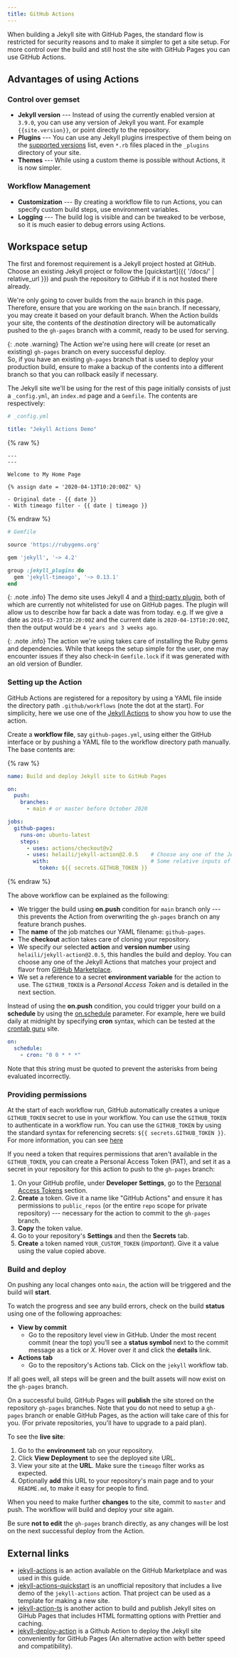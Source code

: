 ```yaml
---
title: GitHub Actions
---
```


When building a Jekyll site with GitHub Pages, the standard flow is restricted for security reasons
and to make it simpler to get a site setup. For more control over the build and still host the site
with GitHub Pages you can use GitHub Actions.

## Advantages of using Actions

### Control over gemset

- **Jekyll version** --- Instead of using the currently enabled version at `3.9.0`, you can use any
  version of Jekyll you want. For example `{{site.version}}`, or point directly to the repository.
- **Plugins** --- You can use any Jekyll plugins irrespective of them being on the
  [supported versions][ghp-whitelist] list, even `*.rb` files placed in the `_plugins` directory
  of your site.
- **Themes** --- While using a custom theme is possible without Actions, it is now simpler.

### Workflow Management

- **Customization** --- By creating a workflow file to run Actions, you can specify custom build
  steps, use environment variables.
- **Logging** --- The build log is visible and can be tweaked to be verbose, so it is much easier to
  debug errors using Actions.

## Workspace setup

The first and foremost requirement is a Jekyll project hosted at GitHub. Choose an existing Jekyll
project or follow the [quickstart]({{ '/docs/' | relative_url }}) and push the repository to GitHub
if it is not hosted there already.

We're only going to cover builds from the `main` branch in this page. Therefore, ensure that you
are working on the `main` branch. If necessary, you may create it based on your default branch.
When the Action builds your site, the contents of the _destination_ directory will be automatically
pushed to the `gh-pages` branch with a commit, ready to be used for serving.

{: .note .warning}
The Action we're using here will create (or reset an existing) `gh-pages` branch on every successful
deploy.<br/> So, if you have an existing `gh-pages` branch that is used to deploy your production
build, ensure to make a backup of the contents into a different branch so that you can rollback
easily if necessary.

The Jekyll site we'll be using for the rest of this page initially consists of just a `_config.yml`,
an `index.md` page and a `Gemfile`. The contents are respectively:

```yaml
# _config.yml

title: "Jekyll Actions Demo"
```

{% raw %}

```liquid
---
---

Welcome to My Home Page

{% assign date = '2020-04-13T10:20:00Z' %}

- Original date - {{ date }}
- With timeago filter - {{ date | timeago }}
```

{% endraw %}

```ruby
# Gemfile

source 'https://rubygems.org'

gem 'jekyll', '~> 4.2'

group :jekyll_plugins do
  gem 'jekyll-timeago', '~> 0.13.1'
end
```

{: .note .info}
The demo site uses Jekyll 4 and a [third-party plugin][timeago-plugin], both of which are currently
not whitelisted for use on GitHub pages. The plugin will allow us to describe how far back a date
was from today. e.g. If we give a date as `2016-03-23T10:20:00Z` and the current date is
`2020-04-13T10:20:00Z`, then the output would be `4 years and 3 weeks ago`.

{: .note .info}
The action we're using takes care of installing the Ruby gems and dependencies. While that keeps
the setup simple for the user, one may encounter issues if they also check-in `Gemfile.lock` if it
was generated with an old version of Bundler.

### Setting up the Action

GitHub Actions are registered for a repository by using a YAML file inside the directory path
`.github/workflows` (note the dot at the start). For simplicity, here we use one of the
[Jekyll Actions](#external-links) to show you how to use the action.

Create a **workflow file**, say `github-pages.yml`, using either the GitHub interface or by pushing
a YAML file to the workflow directory path manually. The base contents are:

{% raw %}

```yaml
name: Build and deploy Jekyll site to GitHub Pages

on:
  push:
    branches:
      - main # or master before October 2020

jobs:
  github-pages:
    runs-on: ubuntu-latest
    steps:
      - uses: actions/checkout@v2
      - uses: helaili/jekyll-action@2.0.5    # Choose any one of the Jekyll Actions
        with:                                # Some relative inputs of your action
          token: ${{ secrets.GITHUB_TOKEN }}
```

{% endraw %}

The above workflow can be explained as the following:

- We trigger the build using **on.push** condition for `main` branch only --- this prevents
  the Action from overwriting the `gh-pages` branch on any feature branch pushes.
- The **name** of the job matches our YAML filename: `github-pages`.
- The **checkout** action takes care of cloning your repository.
- We specify our selected **action** and **version number** using `helaili/jekyll-action@2.0.5`,
  this handles the build and deploy. You can choose any one of the Jekyll Actions that matches
  your project and flavor from [GitHub Marketplace][github-marketplace-for-jekyll-action].
- We set a reference to a secret **environment variable** for the action to use. The `GITHUB_TOKEN`
  is a _Personal Access Token_ and is detailed in the next section.
  
[github-marketplace-for-jekyll-action]: https://github.com/marketplace?type=actions&query=jekyll+action+

Instead of using the **on.push** condition, you could trigger your build on a **schedule** by
using the [on.schedule] parameter. For example, here we build daily at midnight by specifying
**cron** syntax, which can be tested at the [crontab guru] site.

```yaml
on:
  schedule:
    - cron: "0 0 * * *"
```

Note that this string must be quoted to prevent the asterisks from being evaluated incorrectly.

[on.schedule]: https://help.github.com/en/actions/reference/workflow-syntax-for-github-actions#onschedule
[crontab guru]: https://crontab.guru/

### Providing permissions

At the start of each workflow run, GitHub automatically creates a unique `GITHUB_TOKEN` secret to use in
your workflow. You can use the `GITHUB_TOKEN` to authenticate in a workflow run. You can use the
`GITHUB_TOKEN` by using the standard syntax for referencing secrets: `${{ secrets.GITHUB_TOKEN }}`.
For more information, you can see [here][github-token-ref]

[github-token-ref]: https://docs.github.com/en/actions/security-guides/automatic-token-authentication

If you need a token that requires permissions that aren't available in the `GITHUB_TOKEN`, you can create
a Personal Access Token (PAT), and set it as a secret in your repository for this action to push to the
`gh-pages` branch:

1. On your GitHub profile, under **Developer Settings**, go to the [Personal Access Tokens][tokens]
   section.
2. **Create** a token. Give it a name like "GitHub Actions" and ensure it has permissions to
   `public_repos` (or the entire `repo` scope for private repository) --- necessary for the action
   to commit to the `gh-pages` branch.
3. **Copy** the token value.
4. Go to your repository's **Settings** and then the **Secrets** tab.
5. **Create** a token named `YOUR_CUSTOM_TOKEN` (_important_). Give it a value using the value copied
   above.

### Build and deploy

On pushing any local changes onto `main`, the action will be triggered and the build will
**start**.

To watch the progress and see any build errors, check on the build **status** using one of the
following approaches:

- **View by commit**
  - Go to the repository level view in GitHub. Under the most recent commit (near the top) you’ll
    see a **status symbol** next to the commit message as a tick or _X_. Hover over it and click
    the **details** link.
- **Actions tab**
  - Go to the repository's Actions tab. Click on the `jekyll` workflow tab.

If all goes well, all steps will be green and the built assets will now exist on the `gh-pages`
branch.

On a successful build, GitHub Pages will **publish** the site stored on the repository `gh-pages`
branches. Note that you do not need to setup a `gh-pages` branch or enable GitHub Pages, as the
action will take care of this for you.
(For private repositories, you'll have to upgrade to a paid plan).

To see the **live site**:

1. Go to the **environment** tab on your repository.
2. Click **View Deployment** to see the deployed site URL.
3. View your site at the **URL**. Make sure the `timeago` filter works as expected.
4. Optionally **add** this URL to your repository's main page and to your `README.md`, to make it
   easy for people to find.

When you need to make further **changes** to the site, commit to `master` and push. The workflow
will build and deploy your site again.

Be sure **not to edit** the `gh-pages` branch directly, as any changes will be lost on the next
successful deploy from the Action.

## External links

- [jekyll-actions] is an action available on the GitHub Marketplace and was used in this guide.
- [jekyll-actions-quickstart] is an unofficial repository that includes a live demo of the
  `jekyll-actions` action. That project can be used as a template for making a new site.
- [jekyll-action-ts] is another action to build and publish Jekyll sites on GiHub Pages that includes HTML formatting options with Prettier and caching.
- [jekyll-deploy-action] is a Github Action to deploy the Jekyll site conveniently for GitHub Pages (An alternative action with better speed and compatibility).

[ghp-whitelist]: https://pages.github.com/versions/
[timeago-plugin]: https://rubygems.org/gems/jekyll-timeago
[tokens]: https://github.com/settings/tokens
[jekyll-actions]: https://github.com/marketplace/actions/jekyll-actions
[jekyll-actions-quickstart]: https://github.com/MichaelCurrin/jekyll-actions-quickstart
[jekyll-action-ts]: https://github.com/limjh16/jekyll-action-ts
[jekyll-deploy-action]: https://github.com/jeffreytse/jekyll-deploy-action
